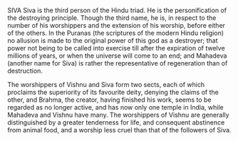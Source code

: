 SIVA
  Siva is the third person of the Hindu triad. He is the
  personification of the destroying principle. Though the third name, he
  is, in respect to the number of his worshippers and the extension of
  his worship, before either of the others. In the Puranas (the
  scriptures of the modern Hindu religion) no allusion is made to the
  original power of this god as a destroyer; that power not being to
  be called into exercise till after the expiration of twelve millions
  of years, or when the universe will come to an end; and Mahadeva
  (another name for Siva) is rather the representative of regeneration
  than of destruction.

  The worshippers of Vishnu and Siva form two sects, each of which
  proclaims the superiority of its favourite deity, denying the claims
  of the other, and Brahma, the creator, having finished his work, seems
  to be regarded as no longer active, and has now only one temple in
  India, while Mahadeva and Vishnu have many. The worshippers of
  Vishnu are generally distinguished by a greater tenderness for life,
  and consequent abstinence from animal food, and a worship less cruel
  than that of the followers of Siva.